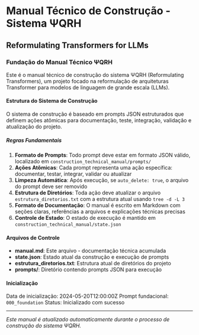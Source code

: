 # Manual Técnico de Construção - Sistema ΨQRH
## Reformulating Transformers for LLMs

### Fundação do Manual Técnico ΨQRH

Este é o manual técnico de construção do sistema ΨQRH (Reformulating Transformers), um projeto focado na reformulação de arquiteturas Transformer para modelos de linguagem de grande escala (LLMs).

#### Estrutura do Sistema de Construção

O sistema de construção é baseado em prompts JSON estruturados que definem ações atômicas para documentação, teste, integração, validação e atualização do projeto.

##### Regras Fundamentais

1. **Formato de Prompts**: Todo prompt deve estar em formato JSON válido, localizado em `construction_technical_manual/prompts/`
2. **Ações Atômicas**: Cada prompt representa uma ação específica: documentar, testar, integrar, validar ou atualizar
3. **Limpeza Automática**: Após execução, se `auto_delete: true`, o arquivo do prompt deve ser removido
4. **Estrutura de Diretórios**: Toda ação deve atualizar o arquivo `estrutura_diretorios.txt` com a estrutura atual usando `tree -d -L 3`
5. **Formato de Documentação**: O manual é escrito em Markdown com seções claras, referências a arquivos e explicações técnicas precisas
6. **Controle de Estado**: O estado de execução é mantido em `construction_technical_manual/state.json`

#### Arquivos de Controle

- **manual.md**: Este arquivo - documentação técnica acumulada
- **state.json**: Estado atual da construção e execução de prompts
- **estrutura_diretorios.txt**: Estrutura atual de diretórios do projeto
- **prompts/**: Diretório contendo prompts JSON para execução

#### Inicialização

Data de inicialização: 2024-05-20T12:00:00Z
Prompt fundacional: `000_foundation`
Status: Inicializado com sucesso

---

*Este manual é atualizado automaticamente durante o processo de construção do sistema ΨQRH.*